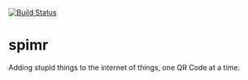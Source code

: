 [![Build Status](https://travis-ci.org/alexshepard/spimr.png)](https://travis-ci.org/alexshepard/spimr)

spimr
=====

Adding stupid things to the internet of things, one QR Code at a time.


